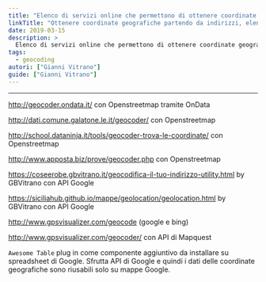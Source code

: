 ```yaml
---
title: "Elenco di servizi online che permettono di ottenere coordinate geografiche partendo da indirizzi"
linkTitle: "Ottenere coordinate geografiche partendo da indirizzi, elenco"
date: 2019-03-15
description: >
  Elenco di servizi online che permettono di ottenere coordinate geografiche partendo da indirizzi.
tags:
  - geocoding
autori: ["Gianni Vitrano"]
guide: ["Gianni Vitrano"]
---
```


---


http://geocoder.ondata.it/ con Openstreetmap tramite OnData

http://dati.comune.galatone.le.it/geocoder/ con Openstreetmap

http://school.dataninja.it/tools/geocoder-trova-le-coordinate/ con Openstreetmap

http://www.apposta.biz/prove/geocoder.php con Openstreetmap

https://coseerobe.gbvitrano.it/geocodifica-il-tuo-indirizzo-utility.html by GBVitrano con API Google

https://siciliahub.github.io/mappe/geolocation/geolocation.html by GBVitrano con API Google

http://www.gpsvisualizer.com/geocode (google e bing)

http://www.gpsvisualizer.com/geocoder/ con API di Mapquest

`Awesome Table` plug in come componente aggiuntivo da installare su spreadsheet di Google.
Sfrutta API di Google e quindi i dati delle coordinate geografiche sono riusabili solo su mappe Google.
